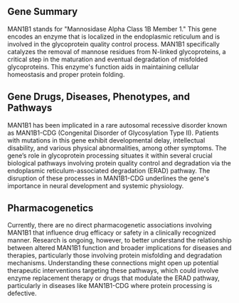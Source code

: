 ## Gene Summary
MAN1B1 stands for "Mannosidase Alpha Class 1B Member 1." This gene encodes an enzyme that is localized in the endoplasmic reticulum and is involved in the glycoprotein quality control process. MAN1B1 specifically catalyzes the removal of mannose residues from N-linked glycoproteins, a critical step in the maturation and eventual degradation of misfolded glycoproteins. This enzyme's function aids in maintaining cellular homeostasis and proper protein folding.

## Gene Drugs, Diseases, Phenotypes, and Pathways
MAN1B1 has been implicated in a rare autosomal recessive disorder known as MAN1B1-CDG (Congenital Disorder of Glycosylation Type II). Patients with mutations in this gene exhibit developmental delay, intellectual disability, and various physical abnormalities, among other symptoms. The gene’s role in glycoprotein processing situates it within several crucial biological pathways involving protein quality control and degradation via the endoplasmic reticulum-associated degradation (ERAD) pathway. The disruption of these processes in MAN1B1-CDG underlines the gene's importance in neural development and systemic physiology.

## Pharmacogenetics
Currently, there are no direct pharmacogenetic associations involving MAN1B1 that influence drug efficacy or safety in a clinically recognized manner. Research is ongoing, however, to better understand the relationship between altered MAN1B1 function and broader implications for diseases and therapies, particularly those involving protein misfolding and degradation mechanisms. Understanding these connections might open up potential therapeutic interventions targeting these pathways, which could involve enzyme replacement therapy or drugs that modulate the ERAD pathway, particularly in diseases like MAN1B1-CDG where protein processing is defective.